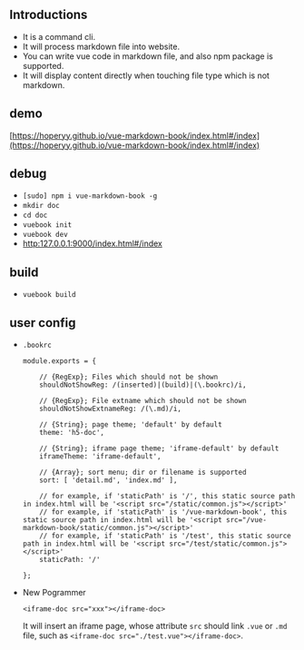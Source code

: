 ## Introductions

+   It is a command cli.
+   It will process markdown file into website.
+   You can write vue code in markdown file, and also npm package is supported.
+   It will display content directly when touching file type which is not markdown.

## demo

[https://hoperyy.github.io/vue-markdown-book/index.html#/index](https://hoperyy.github.io/vue-markdown-book/index.html#/index)

## debug

+   `[sudo] npm i vue-markdown-book -g`
+   `mkdir doc`
+   `cd doc`
+   `vuebook init`
+   `vuebook dev`
+   [http:127.0.0.1:9000/index.html#/index](http:127.0.0.1:9000/index.html#/index)

## build

+   `vuebook build`

## user config

+   `.bookrc`

    ```
    module.exports = {

        // {RegExp}; Files which should not be shown
        shouldNotShowReg: /(inserted)|(build)|(\.bookrc)/i, 

        // {RegExp}; File extname which should not be shown
        shouldNotShowExtnameReg: /(\.md)/i,

        // {String}; page theme; 'default' by default
        theme: 'h5-doc',

        // {String}; iframe page theme; 'iframe-default' by default
        iframeTheme: 'iframe-default',

        // {Array}; sort menu; dir or filename is supported
        sort: [ 'detail.md', 'index.md' ],

        // for example, if 'staticPath' is '/', this static source path in index.html will be '<script src="/static/common.js"></script>'
        // for example, if 'staticPath' is '/vue-markdown-book', this static source path in index.html will be '<script src="/vue-markdown-book/static/common.js"></script>'
        // for example, if 'staticPath' is '/test', this static source path in index.html will be '<script src="/test/static/common.js"></script>'
        staticPath: '/'

    };
    ```

+   New Pogrammer

    `<iframe-doc src="xxx"></iframe-doc>`

    It will insert an iframe page, whose attribute `src` should link `.vue` or `.md` file, such as `<iframe-doc src="./test.vue"></iframe-doc>`.


